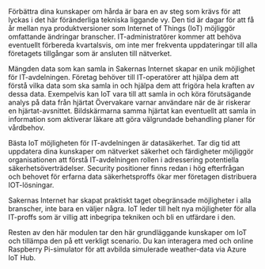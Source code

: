 <!--Video script: It began with Personal Digital Assistants, then smartphones and now everything from smart watches to smart thermostats are connecting people with more information than ever before. Once limited to just PCs, the Internet now allows anything that has valuable information to go online. How does this trend have the potential to impact all aspects of IT professional’s role? More importantly, how can IT professionals prepare for the Internet of Things?-->

Förbättra dina kunskaper om hårda är bara en av steg som krävs för att lyckas i det här föränderliga tekniska liggande vy. Den tid är dagar för att få år mellan nya produktversioner som Internet of Things (IoT) möjliggör omfattande ändringar branscher. IT-administratörer kommer att behöva eventuellt förbereda kvartalsvis, om inte mer frekventa uppdateringar till alla företagets tillgångar som är ansluten till nätverket.

Mängden data som kan samla in Sakernas Internet skapar en unik möjlighet för IT-avdelningen. Företag behöver till IT-operatörer att hjälpa dem att förstå vilka data som ska samla in och hjälpa dem att frigöra hela kraften av dessa data. Exempelvis kan IoT vara till att samla in och köra förutsägande analys på data från hjärtat Övervakare varnar användare när de är riskerar en hjärtat-avsnittet. Bildskärmarna samma hjärtat kan eventuellt att samla in information som aktiverar läkare att göra välgrundade behandling planer för vårdbehov.

Bästa IoT möjligheten för IT-avdelningen är datasäkerhet. Tar dig tid att uppdatera dina kunskaper om nätverket säkerhet och färdigheter möjliggör organisationen att förstå IT-avdelningen rollen i adressering potentiella säkerhetsöverträdelser. Security positioner finns redan i hög efterfrågan och behovet för erfarna data säkerhetsproffs ökar mer företagen distribuera IOT-lösningar.

Sakernas Internet har skapat praktiskt taget obegränsade möjligheter i alla branscher, inte bara en väljer några. IoT leder till helt nya möjligheter för alla IT-proffs som är villig att inbegripa tekniken och bli en utfärdare i den.

 Resten av den här modulen tar den här grundläggande kunskaper om IoT och tillämpa den på ett verkligt scenario. Du kan interagera med och online Raspberry Pi-simulator för att avbilda simulerade weather-data via Azure IoT Hub.

<!--Reference links: 

-   Introduction to Azure IoT:
    <https://mva.microsoft.com/en-US/training-courses/introduction-to-azure-iot-17611?l=uxXUIs4rD_606218965>

-   Azure Internet of Things:
    <https://www.microsoft.com/en-ca/internet-of-things/>-->